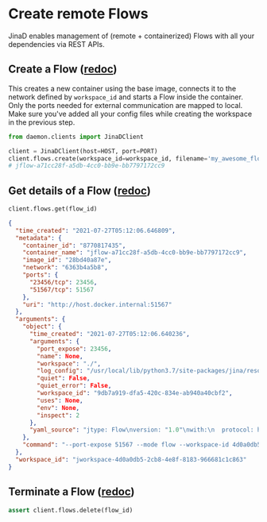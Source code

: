 # Create remote Flows

JinaD enables management of (remote + containerized) Flows with all your dependencies via REST APIs.

## Create a Flow (<a href="https://api.jina.ai/daemon/#operation/_create_flows_post">redoc</a>)

This creates a new container using the base image, connects it to the network defined by `workspace_id` and starts a
Flow inside the container. Only the ports needed for external communication are mapped to local. Make sure you've added
all your config files while creating the workspace in the previous step.

```python
from daemon.clients import JinaDClient

client = JinaDClient(host=HOST, port=PORT)
client.flows.create(workspace_id=workspace_id, filename='my_awesome_flow.yml')
# jflow-a71cc28f-a5db-4cc0-bb9e-bb7797172cc9
```

## Get details of a Flow (<a href="https://api.jina.ai/daemon/#operation/_status_flows__id__get">redoc</a>)

```python
client.flows.get(flow_id)
```

```json
{
  "time_created": "2021-07-27T05:12:06.646809",
  "metadata": {
    "container_id": "8770817435",
    "container_name": "jflow-a71cc28f-a5db-4cc0-bb9e-bb7797172cc9",
    "image_id": "28bd40a87e",
    "network": "6363b4a5b8",
    "ports": {
      "23456/tcp": 23456,
      "51567/tcp": 51567
    },
    "uri": "http://host.docker.internal:51567"
  },
  "arguments": {
    "object": {
      "time_created": "2021-07-27T05:12:06.640236",
      "arguments": {
        "port_expose": 23456,
        "name": None,
        "workspace": "./",
        "log_config": "/usr/local/lib/python3.7/site-packages/jina/resources/logging.default.yml",
        "quiet": False,
        "quiet_error": False,
        "workspace_id": "9db7a919-dfa5-420c-834e-ab940a40cbf2",
        "uses": None,
        "env": None,
        "inspect": 2
      },
      "yaml_source": "jtype: Flow\nversion: "1.0"\nwith:\n  protocol: http\n  port_expose: 23456\nexecutors:\n  - name: executor_ex\n"
    },
    "command": "--port-expose 51567 --mode flow --workspace-id 4d0a0db5-2cb8-4e8f-8183-966681c1c863"
  },
  "workspace_id": "jworkspace-4d0a0db5-2cb8-4e8f-8183-966681c1c863"
}
```

## Terminate a Flow (<a href="https://api.jina.ai/daemon/#operation/_delete_flows__id__delete">redoc</a>)

```python
assert client.flows.delete(flow_id)
```
